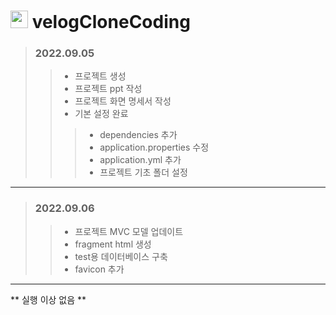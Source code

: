 # <img src="https://static.velog.io/favicon.ico" type="image/x-icon" width="28px"/> velogCloneCoding

> ### 2022.09.05
> > - 프로젝트 생성
> > - 프로젝트 ppt 작성
> > - 프로젝트 화면 명세서 작성
> > - 기본 설정 완료
> > >  - dependencies 추가
> > >  - application.properties 수정
> > >  - application.yml 추가
> > >  - 프로젝트 기초 폴더 설정


- - -


> ### 2022.09.06
> > - 프로젝트 MVC 모델 업데이트
> > - fragment html 생성
> > - test용 데이터베이스 구축
> > - favicon 추가


- - -
** 실행 이상 없음 **
